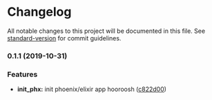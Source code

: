 # Changelog

All notable changes to this project will be documented in this file. See [standard-version](https://github.com/conventional-changelog/standard-version) for commit guidelines.

### 0.1.1 (2019-10-31)


### Features

* **init_phx:** init phoenix/elixir app hooroosh ([c822d00](https://github.com/darylwalsh/elixir-react-k8s-postgres-gcp/commit/c822d008614703fde10b9ecb337246eff9bf5d22))
